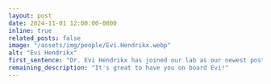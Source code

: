 ```yaml
---
layout: post
date: 2024-11-01 12:00:00-0800
inline: true
related_posts: false
image: "/assets/img/people/Evi.Hendrikx.webp"
alt: "Evi Hendrikx"
first_sentence: "Dr. Evi Hendrikx has joined our lab as our newest postdoc!"
remaining_description: "It's great to have you on board Evi!"
---
```

